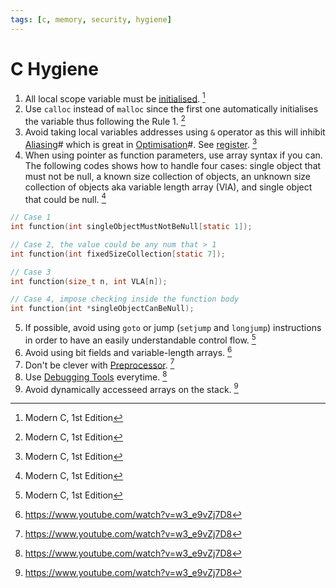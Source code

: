 ```yaml
---
tags: [c, memory, security, hygiene]
---
```


# C Hygiene

1. All local scope variable must be [initialised](202302121739.md).
   [^Gustedt2019]
2. Use `calloc` instead of `malloc` since the first one automatically
   initialises the variable thus following the Rule 1. [^Gustedt2019]
3. Avoid taking local variables addresses using `&` operator as this will
   inhibit [Aliasing](202205171500.md)# which is great in
   [Optimisation](202203011139.md)#. See [register](202205171504.md).
   [^Gustedt2019]
4. When using pointer as function parameters, use array syntax if you can. The
   following codes shows how to handle four cases: single object that must not
   be null, a known size collection of objects, an unknown size collection of
   objects aka variable length array (VlA), and single object that could be
   null. [^Gustedt2019]

```c
// Case 1
int function(int singleObjectMustNotBeNull[static 1]);

// Case 2, the value could be any num that > 1
int function(int fixedSizeCollection[static 7]);

// Case 3
int function(size_t n, int VLA[n]);

// Case 4, impose checking inside the function body
int function(int *singleObjectCanBeNull);
```

5. If possible, avoid using `goto` or jump (`setjump` and `longjump`)
   instructions in order to have an easily understandable control flow.
   [^Gustedt2019]
6. Avoid using bit fields and variable-length arrays. [^Hald2022]
7. Don't be clever with [Preprocessor](202302152126.md). [^Hald2022]
8. Use [Debugging Tools](202203061248.md) everytime. [^Hald2022]
9. Avoid dynamically accesseed arrays on the stack. [^Hald2022]

[^Gustedt2019]: Modern C, 1st Edition
[^Hald2022]: https://www.youtube.com/watch?v=w3_e9vZj7D8
